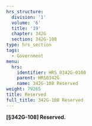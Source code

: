 ```yaml
---
hrs_structure:
  division: '1'
  volume: '6'
  title: '19'
  chapter: 342G
  section: 342G-108
type: hrs_section
tags:
  - Government
menu:
  hrs:
    identifier: HRS_0342G-0108
    parent: HRS0342G
    name: 342G-108 Reserved
weight: 79265
title: Reserved
full_title: 342G-108 Reserved
---
```

**[§342G-108] Reserved.**